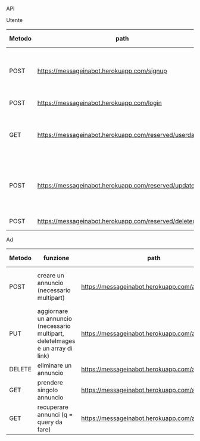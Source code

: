 API

Utente

| Metodo | path | parametri input | parametri output |
| ------ | ---- | --------------- | ---------------- |
| POST | https://messageinabot.herokuapp.com/signup | name, surname, email, password (image, phone) | success, token |
| POST | https://messageinabot.herokuapp.com/login | email, password | success, token |
| GET | https://messageinabot.herokuapp.com/reserved/userdata | token | success, name, surname, email, image, phone |
| POST | https://messageinabot.herokuapp.com/reserved/updateuser | token, (name, surname, email, password image, phone) | success, log |
| POST | https://messageinabot.herokuapp.com/reserved/deleteuser | token | success, log |

Ad

| Metodo | funzione | path | parametri input | parametri output |
| ------ | -------- | ---- | --------------- | ---------------- |
| POST | creare un annuncio (necessario multipart) | https://messageinabot.herokuapp.com/ads | title, desc, category, price (images), token | success |
| PUT | aggiornare un annuncio (necessario multipart, deleteImages è un array di link) | https://messageinabot.herokuapp.com/ads/<id_ad> | (title, desc, category, price images, deleteImages), token | success |
| DELETE | eliminare un annuncio | https://messageinabot.herokuapp.com/ads/<id_ad> | token | success |
| GET | prendere singolo annuncio | https://messageinabot.herokuapp.com/ads/<id_ad> |  | success, ad |
| GET | recuperare annunci (q = query da fare) | https://messageinabot.herokuapp.com/ads | (q, category, gratis, limit, offset, fromLast) | success, ads |
